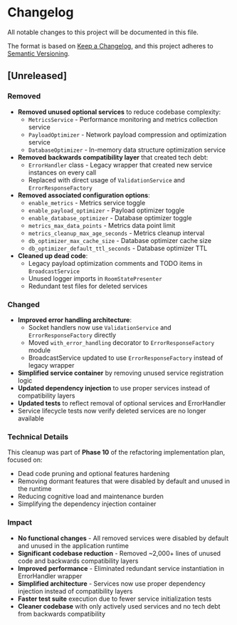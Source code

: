 # Changelog

All notable changes to this project will be documented in this file.

The format is based on [Keep a Changelog](https://keepachangelog.com/en/1.0.0/),
and this project adheres to [Semantic Versioning](https://semver.org/spec/v2.0.0.html).

## [Unreleased]

### Removed
- **Removed unused optional services** to reduce codebase complexity:
  - `MetricsService` - Performance monitoring and metrics collection service
  - `PayloadOptimizer` - Network payload compression and optimization service  
  - `DatabaseOptimizer` - In-memory data structure optimization service
- **Removed backwards compatibility layer** that created tech debt:
  - `ErrorHandler` class - Legacy wrapper that created new service instances on every call
  - Replaced with direct usage of `ValidationService` and `ErrorResponseFactory`
- **Removed associated configuration options**:
  - `enable_metrics` - Metrics service toggle
  - `enable_payload_optimizer` - Payload optimizer toggle
  - `enable_database_optimizer` - Database optimizer toggle
  - `metrics_max_data_points` - Metrics data point limit
  - `metrics_cleanup_max_age_seconds` - Metrics cleanup interval
  - `db_optimizer_max_cache_size` - Database optimizer cache size
  - `db_optimizer_default_ttl_seconds` - Database optimizer TTL
- **Cleaned up dead code**:
  - Legacy payload optimization comments and TODO items in `BroadcastService`
  - Unused logger imports in `RoomStatePresenter`
  - Redundant test files for deleted services

### Changed
- **Improved error handling architecture**:
  - Socket handlers now use `ValidationService` and `ErrorResponseFactory` directly
  - Moved `with_error_handling` decorator to `ErrorResponseFactory` module
  - BroadcastService updated to use `ErrorResponseFactory` instead of legacy wrapper
- **Simplified service container** by removing unused service registration logic
- **Updated dependency injection** to use proper services instead of compatibility layers
- **Updated tests** to reflect removal of optional services and ErrorHandler
- Service lifecycle tests now verify deleted services are no longer available

### Technical Details
This cleanup was part of **Phase 10** of the refactoring implementation plan, focused on:
- Dead code pruning and optional features hardening
- Removing dormant features that were disabled by default and unused in the runtime
- Reducing cognitive load and maintenance burden
- Simplifying the dependency injection container

### Impact
- **No functional changes** - All removed services were disabled by default and unused in the application runtime
- **Significant codebase reduction** - Removed ~2,000+ lines of unused code and backwards compatibility layers  
- **Improved performance** - Eliminated redundant service instantiation in ErrorHandler wrapper
- **Simplified architecture** - Services now use proper dependency injection instead of compatibility layers
- **Faster test suite** execution due to fewer service initialization tests
- **Cleaner codebase** with only actively used services and no tech debt from backwards compatibility